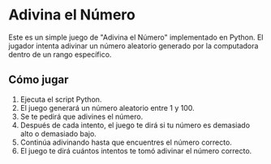 # Adivina el Número

Este es un simple juego de "Adivina el Número" implementado en Python. El jugador intenta adivinar un número aleatorio generado por la computadora dentro de un rango específico.

## Cómo jugar

1. Ejecuta el script Python.
2. El juego generará un número aleatorio entre 1 y 100.
3. Se te pedirá que adivines el número.
4. Después de cada intento, el juego te dirá si tu número es demasiado alto o demasiado bajo.
5. Continúa adivinando hasta que encuentres el número correcto.
6. El juego te dirá cuántos intentos te tomó adivinar el número correcto.

